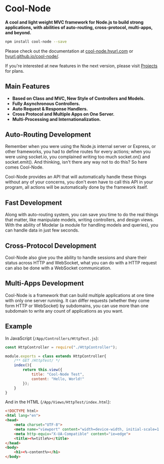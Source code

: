 # Cool-Node

**A cool and light weight MVC framework for Node.js to build strong**
**applications, with abilities of auto-routing, cross-protocol, multi-apps,**
**and beyond.**

```sh
npm install cool-node --save
```

Please check out the documentation at 
[cool-node.hyurl.com](http://cool-node.hyurl.com) or 
[hyurl.github.io/cool-node/](https://hyurl.github.io/cool-node/).

If you're interested at new features in the next version, please visit 
[Projects](https://github.com/Hyurl/cool-node/projects) for plans.

## Main Features

* **Based on Class and MVC, New Style of Controllers and Models.**
* **Fully Asynchronous Controllers.**
* **Auto Request & Response Handlers.**
* **Cross Protocol and Multiple Apps on One Server.**
* **Multi-Processing and Internationalization.**

## Auto-Routing Development

Remember when you were using the Node.js internal server or Express, or other 
frameworks, you had to define routes for every actions; when you were using 
socket.io, you complained writing too much socket.on() and socket.emit(). And 
thinking, isn't there any way not to do this? So here comes Cool-Node.

Cool-Node provides an API that will automatically handle these things without 
any of your concerns, you don't even have to call this API in your program, 
all actions will be automatically done by the framework itself.

## Fast Development

Along with auto-routing system, you can save you time to do the real things 
that matter, like manipulate models, writing controllers, and design views. 
With the ability of Modelar (a module for handling models and queries), you 
can handle data in just few seconds.

## Cross-Protocol Development

Cool-Node also give you the ability to handle sessions and share their status 
across HTTP and WebSocket, what you can do with a HTTP request can also be 
done with a WebSocket communication.

## Multi-Apps Development

Cool-Node is a framework that can build multiple applications at one time with
only one server running. It can differ requests (whether they come form HTTP 
or WebSocket) by subdomains, you can use more than one subdomain to write any 
count of applications as you want.

## Example

In JavaScript (`/App/Controllers/HttpTest.js`):

```javascript
const HttpController = require("./HttpController");

module.exports = class extends HttpController{
    /** GET /HttpTest/ */
    index(){
        return this.view({
            title: "Cool-Node Test",
            content: "Hello, World!"
        });
    }
}
```

And in the HTML (`/App/Views/HttpTest/index.html`):

```html
<!DOCTYPE html>
<html lang="en">
<head>
    <meta charset="UTF-8">
    <meta name="viewport" content="width=device-width, initial-scale=1.0">
    <meta http-equiv="X-UA-Compatible" content="ie=edge">
    <title><%=title%></title>
</head>
<body>
    <h1><%-content%></h1>
</body>
```